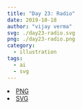 ```yaml
---
title: "Day 23: Radio"
date: 2019-10-18
author: "vijay verma"
svg: ./day23-radio.svg
png: ./day23-radio.png
category:
  - illustration
tags:
  - ai
  - svg
---
```

<li><a href="./day23-radio.png" download className="btn-png">PNG</a></li>
<li><a href="./day23-radio.svg" download className="btn-svg">SVG</a></li>
